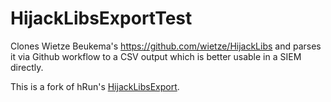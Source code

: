 # HijackLibsExportTest

Clones Wietze Beukema's https://github.com/wietze/HijackLibs and parses it via Github workflow to a CSV output which is better usable in a SIEM directly.

This is a fork of hRun's [HijackLibsExport](https://github.com/hRun/HijackLibsExport).